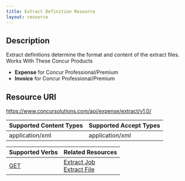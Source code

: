 ```yaml
---
title: Extract Definition Resource 
layout: resource
---
```


##  Description

Extract definitions determine the format and content of the extract files.  Works With These Concur Products

* **Expense** for Concur Professional/Premium
* **Invoice** for Concur Professional/Premium

##  Resource URI

https://www.concursolutions.com/api/expense/extract/v1.0/

| Supported Content Types | Supported Accept Types |
| ----------------------- | ---------------------- |
| application/xml         | application/xml        |

| Supported Verbs         | Related Resources      |
| ----------------------- | ---------------------- |
| [GET][1]                | [Extract Job][2]<br>[Extract File][3] |


[1]: https://developer.concur.com/extract/extract-definition-resource/extract-definition-resource-get
[2]: https://developer.concur.com/extract/extract-job-resource
[3]: https://developer.concur.com/extract/extract-file-resource
